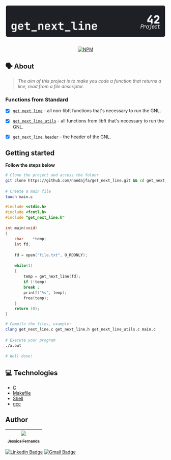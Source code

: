 <h1 align="center">
	<img alt="badge libft" src="./gnl_dark.svg" />
</h1>

<div align="center">

[![NPM](https://img.shields.io/npm/l/react)](https://github.com/nandajfa/get_next_line/blob/main/LICENSE)

</div>

  ## 🗣️ About

> _The aim of this project is to make you code a function that returns a line, read from a file descriptor._

### Functions from Standard

- [x] [`get_next_line`](https://github.com/nandajfa/get_next_line/blob/main/get_next_line.c)				- all non-libft functions that's necessary to run the GNL.
- [x] [`get_next_line_utils`](https://github.com/nandajfa/get_next_line/blob/main/get_next_line_utils.c)	-  all functions from libft that's necessary to run the GNL.
- [x] [`get_next_line header`](https://github.com/nandajfa/get_next_line/blob/main/get_next_line.h)			- the header of the GNL.


## Getting started
**Follow the steps below**
```bash
# Clone the project and access the folder
git clone https://github.com/nandajfa/get_next_line.git && cd get_next_line/

# Create a main file
touch main.c
```

```c
#include <stdio.h>
#include <fcntl.h>
#include "get_next_line.h"

int main(void)
{
	char	*temp;
	int	fd;

	fd = open("file.txt", O_RDONLY);

	while(1)
	{
		temp = get_next_line(fd);
		if (!temp)
		break ;
		printf("%s", temp);
		free(temp);
	}
	return (0);
}
```

```bash
# Compile the files, example:
clang get_next_line.c get_next_line.h get_next_line_utils.c main.c

# Execute your program
./a.out

# Well done!
```

## :computer: Technologies

* [C](https://devdocs.io/)
* [Makefile](https://www.gnu.org/software/make/manual/make.html)
* [Shell](https://unixguide.readthedocs.io/en/latest/unixcheatsheet/)
* [gcc](https://terminaldeinformacao.com/2015/10/08/como-instalar-e-configurar-o-gcc-no-windows-mingw/)

## Author

 | [<img src="https://avatars.githubusercontent.com/u/80687429?v=4" width=115><br><sub>Jessica Fernanda</sub>](https://github.com/nandajfa) |
 | :---: |
 
 [![Linkedin Badge](https://img.shields.io/badge/-Jessica-blue?style=flat-square&logo=Linkedin&logoColor=white&link=https://www.linkedin.com/in/jessica-fernanda-106651205)](https://www.linkedin.com/in/jessica-fernanda-106651205) 
[![Gmail Badge](https://img.shields.io/badge/-nanda.jfa@gmail.com-c14438?style=flat-square&logo=Gmail&logoColor=white&link=mailto:nanda.jfa@gmail.com)](mailto:nanda.jfa@gmail.com)
